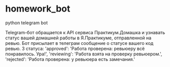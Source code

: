 # homework_bot
python telegram bot

Telegram-бот обращается к API сервиса Практикум.Домашка и узнавать статус вашей домашней работы в Я.Практикуме, отправленной на ревью.
Бот присылает в телеграм сообщение о статусе вашего код ревью.
3 статуса:  'approved': 'Работа проверена: ревьюеру всё понравилось. Ура!',
            'reviewing': 'Работа взята на проверку ревьюером.',
            'rejected': 'Работа проверена: у ревьюера есть замечания.'

